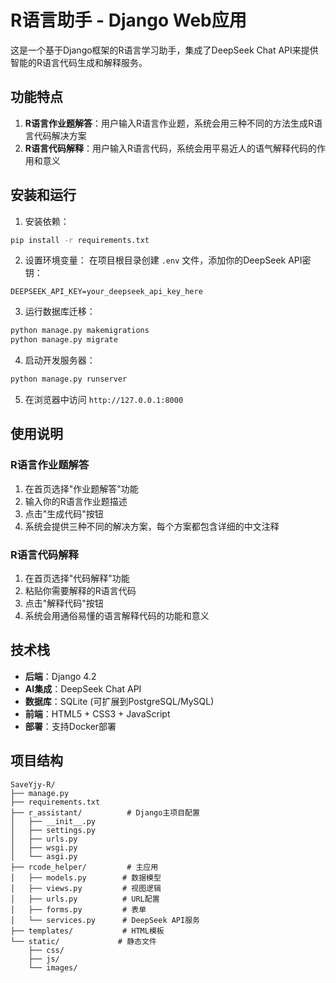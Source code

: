 # R语言助手 - Django Web应用

这是一个基于Django框架的R语言学习助手，集成了DeepSeek Chat API来提供智能的R语言代码生成和解释服务。

## 功能特点

1. **R语言作业题解答**：用户输入R语言作业题，系统会用三种不同的方法生成R语言代码解决方案
2. **R语言代码解释**：用户输入R语言代码，系统会用平易近人的语气解释代码的作用和意义

## 安装和运行

1. 安装依赖：
```bash
pip install -r requirements.txt
```

2. 设置环境变量：
在项目根目录创建 `.env` 文件，添加你的DeepSeek API密钥：
```
DEEPSEEK_API_KEY=your_deepseek_api_key_here
```

3. 运行数据库迁移：
```bash
python manage.py makemigrations
python manage.py migrate
```

4. 启动开发服务器：
```bash
python manage.py runserver
```

5. 在浏览器中访问 `http://127.0.0.1:8000`

## 使用说明

### R语言作业题解答
1. 在首页选择"作业题解答"功能
2. 输入你的R语言作业题描述
3. 点击"生成代码"按钮
4. 系统会提供三种不同的解决方案，每个方案都包含详细的中文注释

### R语言代码解释
1. 在首页选择"代码解释"功能  
2. 粘贴你需要解释的R语言代码
3. 点击"解释代码"按钮
4. 系统会用通俗易懂的语言解释代码的功能和意义

## 技术栈

- **后端**：Django 4.2
- **AI集成**：DeepSeek Chat API
- **数据库**：SQLite (可扩展到PostgreSQL/MySQL)
- **前端**：HTML5 + CSS3 + JavaScript
- **部署**：支持Docker部署

## 项目结构

```
SaveYjy-R/
├── manage.py
├── requirements.txt
├── r_assistant/          # Django主项目配置
│   ├── __init__.py
│   ├── settings.py
│   ├── urls.py
│   ├── wsgi.py
│   └── asgi.py
├── rcode_helper/         # 主应用
│   ├── models.py        # 数据模型
│   ├── views.py         # 视图逻辑
│   ├── urls.py          # URL配置
│   ├── forms.py         # 表单
│   └── services.py      # DeepSeek API服务
├── templates/           # HTML模板
└── static/             # 静态文件
    ├── css/
    ├── js/
    └── images/
```

